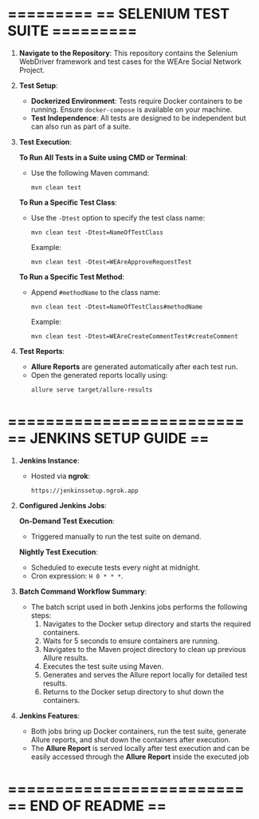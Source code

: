 =========
== SELENIUM TEST SUITE =========
=

1. **Navigate to the Repository**:
   This repository contains the Selenium WebDriver framework and test cases for the WEAre Social Network Project.

2. **Test Setup**:
   - **Dockerized Environment**:
     Tests require Docker containers to be running. Ensure `docker-compose` is available on your machine.
   - **Test Independence**:
     All tests are designed to be independent but can also run as part of a suite.

3. **Test Execution**:

   **To Run All Tests in a Suite using CMD or Terminal**:
   - Use the following Maven command:
     ```
     mvn clean test
     ```

   **To Run a Specific Test Class**:
   - Use the `-Dtest` option to specify the test class name:
     ```
     mvn clean test -Dtest=NameOfTestClass
     ```

     Example:
     ```
     mvn clean test -Dtest=WEAreApproveRequestTest
     ```

   **To Run a Specific Test Method**:
   - Append `#methodName` to the class name:
     ```
     mvn clean test -Dtest=NameOfTestClass#methodName
     ```

     Example:
     ```
     mvn clean test -Dtest=WEAreCreateCommentTest#createComment
     ```

4. **Test Reports**:
   - **Allure Reports** are generated automatically after each test run.
   - Open the generated reports locally using:
     ```
     allure serve target/allure-results
     ```

=========================
== JENKINS SETUP GUIDE ==
=========================

1. **Jenkins Instance**:
   - Hosted via **ngrok**:
     ```
     https://jenkinssetup.ngrok.app
     ```

2. **Configured Jenkins Jobs**:

   **On-Demand Test Execution**:
   - Triggered manually to run the test suite on demand.

   **Nightly Test Execution**:
   - Scheduled to execute tests every night at midnight.
   - Cron expression: `H 0 * * *`.

3. **Batch Command Workflow Summary**:
   - The batch script used in both Jenkins jobs performs the following steps:
     1. Navigates to the Docker setup directory and starts the required containers.
     2. Waits for 5 seconds to ensure containers are running.
     3. Navigates to the Maven project directory to clean up previous Allure results.
     4. Executes the test suite using Maven.
     5. Generates and serves the Allure report locally for detailed test results.
     6. Returns to the Docker setup directory to shut down the containers.

4. **Jenkins Features**:
   - Both jobs bring up Docker containers, run the test suite, generate Allure reports, and shut down the containers after execution.
   - The **Allure Report** is served locally after test execution and can be easily accessed through the **Allure Report** inside the executed job

=========================
== END OF README ==
=========================

